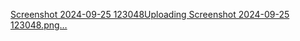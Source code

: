 [Screenshot 2024-09-25 123048](https://github.com/user-attachments/assets/5f20965b-7bb4-4b56-af82-3436cb7033a8)[Uploading Screenshot 2024-09-25 123048.png…]() 
